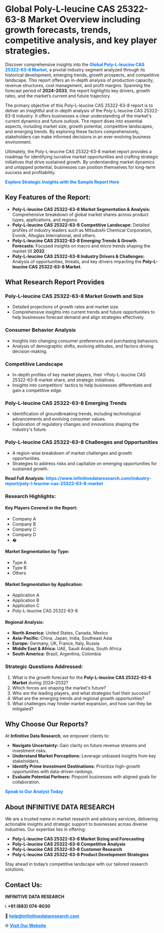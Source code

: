<h1>Global Poly-L-leucine CAS 25322-63-8 Market Overview including growth forecasts, trends, competitive analysis, and key player strategies.</h1>
<p>
Discover comprehensive insights into the 
<a href="https://www.infinitivedataresearch.com/industry-report/poly-l-leucine-cas-25322-63-8-market" rel="dofollow" style="color: #007BFF; text-decoration: none;"><strong>Global Poly-L-leucine CAS 25322-63-8 Market</strong></a>, a pivotal industry segment analyzed through its historical development, emerging trends, growth prospects, and competitive landscape. This report offers an in-depth analysis of production capacity, revenue structures, cost management, and profit margins. Spanning the forecast period of <strong>2024–2033</strong>, the report highlights key drivers, growth rates, and the market’s current and future trajectory.
</p>
<p>
The primary objective of this Poly-L-leucine CAS 25322-63-8 report is to deliver an insightful and in-depth analysis of the Poly-L-leucine CAS 25322-63-8 industry. It offers businesses a clear understanding of the market's current dynamics and future outlook. The report dives into essential aspects, including market size, growth potential, competitive landscapes, and emerging trends. By exploring these factors comprehensively, stakeholders can make informed decisions in an ever-evolving business environment.
</p>
<p>
Ultimately, the Poly-L-leucine CAS 25322-63-8 market report provides a roadmap for identifying lucrative market opportunities and crafting strategic initiatives that drive sustained growth. By understanding market dynamics and untapped potential, businesses can position themselves for long-term success and profitability.
</p>
<p>
<a href="https://www.infinitivedataresearch.com/request-sample/reportId=104390" style="color: #007BFF; text-decoration: none;"><strong>Explore Strategic Insights with the Sample Report Here</strong></a>
</p>

<h2>Key Features of the Report:</h2>
<ul>
<li><strong>Poly-L-leucine CAS 25322-63-8 Market Segmentation & Analysis:</strong> Comprehensive breakdown of global market shares across product types, applications, and regions.</li>
<li><strong>Poly-L-leucine CAS 25322-63-8 Competitive Landscape:</strong> Detailed profiles of industry leaders such as Mitsubishi Chemical Corporation, Evonik, Altuglas International, and others.</li>
<li><strong>Poly-L-leucine CAS 25322-63-8 Emerging Trends & Growth Forecasts:</strong> Focused insights on macro and micro trends shaping the market till <strong>2032</strong>.</li>
<li><strong>Poly-L-leucine CAS 25322-63-8 Industry Drivers & Challenges:</strong> Analysis of opportunities, threats, and key drivers impacting the <strong>Poly-L-leucine CAS 25322-63-8 Market</strong>.</li>
</ul>

<h2>What Research Report Provides</h2>
<h3>Poly-L-leucine CAS 25322-63-8 Market Growth and Size</h3>
<ul>
<li>Detailed projections of growth rates and market size.</li>
<li>Comprehensive insights into current trends and future opportunities to help businesses forecast demand and align strategies effectively.</li>
</ul>

<h3>Consumer Behavior Analysis</h3>
<ul>
<li>Insights into changing consumer preferences and purchasing behaviors.</li>
<li>Analysis of demographic shifts, evolving attitudes, and factors driving decision-making.</li>
</ul>

<h3>Competitive Landscape</h3>
<ul>
<li>In-depth profiles of key market players, their >Poly-L-leucine CAS 25322-63-8 market share, and strategic initiatives.</li>
<li>Insights into competitors' tactics to help businesses differentiate and gain a competitive edge.</li>
</ul>

<h3>Poly-L-leucine CAS 25322-63-8 Emerging Trends</h3>
<ul>
<li>Identification of groundbreaking trends, including technological advancements and evolving consumer values.</li>
<li>Exploration of regulatory changes and innovations shaping the industry's future.</li>
</ul>

<h3>Poly-L-leucine CAS 25322-63-8 Challenges and Opportunities</h3>
<ul>
<li>A region-wise breakdown of market challenges and growth opportunities.</li>
<li>Strategies to address risks and capitalize on emerging opportunities for sustained growth.</li>
</ul>
<p><strong>Read Full Analysis:</strong> <a href="https://www.infinitivedataresearch.com/industry-report/poly-l-leucine-cas-25322-63-8-market" rel="dofollow" style="color: #007BFF; text-decoration: none;"><strong>https://www.infinitivedataresearch.com/industry-report/poly-l-leucine-cas-25322-63-8-market</strong></a></p>
<h3>Research Highlights:</h3>
<h4>Key Players Covered in the Report:</h4>
<ul><li>Company A</li><li>Company B</li><li>Company C</li><li>Company D</li><li>�</li></ul>
<h4>Market Segmentation by Type:</h4>
<ul><li>Type A</li><li>Type B</li><li>Others</li></ul>
<h4>Market Segmentation by Application:</h4>
<ul><li>Application A</li><li>Application B</li><li>Application C</li><li>Poly-L-leucine CAS 25322-63-8</li></ul>

<h4>Regional Analysis:</h4>
<ul>
<li><strong>North America:</strong> United States, Canada, Mexico</li>
<li><strong>Asia-Pacific:</strong> China, Japan, India, Southeast Asia</li>
<li><strong>Europe:</strong> Germany, UK, France, Italy, Russia</li>
<li><strong>Middle East & Africa:</strong> UAE, Saudi Arabia, South Africa</li>
<li><strong>South America:</strong> Brazil, Argentina, Colombia</li>
</ul>

<h3>Strategic Questions Addressed:</h3>
<ol>
<li>What is the growth forecast for the <strong>Poly-L-leucine CAS 25322-63-8 Market</strong> during 2024–2032?</li>
<li>Which forces are shaping the market's future?</li>
<li>Who are the leading players, and what strategies fuel their success?</li>
<li>What are the emerging trends and regional growth opportunities?</li>
<li>What challenges may hinder market expansion, and how can they be mitigated?</li>
</ol>

<h2>Why Choose Our Reports?</h2>
<p>At <strong>Infinitive Data Research</strong>, we empower clients to:</p>
<ul>
<li><strong>Navigate Uncertainty:</strong> Gain clarity on future revenue streams and investment risks.</li>
<li><strong>Understand Market Perceptions:</strong> Leverage unbiased insights from key stakeholders.</li>
<li><strong>Identify Prime Investment Destinations:</strong> Prioritize high-growth opportunities with data-driven rankings.</li>
<li><strong>Evaluate Potential Partners:</strong> Pinpoint businesses with aligned goals for collaboration.</li>
</ul>
<p><a href="https://www.infinitivedataresearch.com/industry-report/poly-l-leucine-cas-25322-63-8-market" rel="dofollow" style="color: #007BFF; text-decoration: none;"><strong>Speak to Our Analyst Today</strong></a></p>

<h2>About INFINITIVE DATA RESEARCH</h2>
<p>We are a trusted name in market research and advisory services, delivering actionable insights and strategic support to businesses across diverse industries. Our expertise lies in offering:</p>
<ul>
<li><strong>Poly-L-leucine CAS 25322-63-8 Market Sizing and Forecasting</strong></li>
<li><strong>Poly-L-leucine CAS 25322-63-8 Competitive Analysis</strong></li>
<li><strong>Poly-L-leucine CAS 25322-63-8 Customer Research</strong></li>
<li><strong>Poly-L-leucine CAS 25322-63-8 Product Development Strategies</strong></li>
</ul>
<p>Stay ahead in today’s competitive landscape with our tailored research solutions.</p>

<h2>Contact Us:</h2>
<p><strong>INFINITIVE DATA RESEARCH</strong></p>
<p>📞 <strong>+91 (883) 074-8030</strong></p>
<p>📧 <strong><a href="mailto:help@infinitivedataresearch.com" style="color: #007BFF;">help@infinitivedataresearch.com</a></strong></p>
<p>🌐 <strong><a href="https://www.infinitivedataresearch.com" rel="dofollow" style="color: #007BFF;">Visit Our Website</a></strong></p>